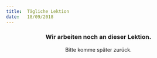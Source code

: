 ```yaml
---
title:  Tägliche Lektion
date:   18/09/2018
---
```


### <center>Wir arbeiten noch an dieser Lektion.</center>
<center>Bitte komme später zurück.</center>